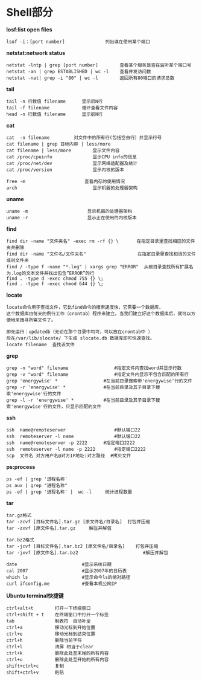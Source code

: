 # Shell部分

**losf:list open files**

	lsof -i：[port number]  				列出谁在使用某个端口

**netstat:network status** 	

	netstat -lntp | grep [port number]  	  查看某个服务是否在监听某个端口号
	netstat -an | grep ESTABLISHED | wc -l    查看并发访问数
	netstat -nat| grep -i "80" | wc -l	      返回所有80端口的请求总数

**tail**

	tail -n 行数值 filename      显示后N行
	tail -f filename            循环查看文件内容
	head -n 行数值 filename      显示前N行
**cat**

	cat  -n filename     	 对文件中的所有行(包括空白行）并显示行号 
	cat filename | grep 目标内容 | less/more
	cat filename | less/more  		显示文件内容
	cat /proc/cpuinfo 	     		显示CPU info的信息
 	cat /proc/net/dev 				显示网络适配器及统计
	cat /proc/version 				显示内核的版本
	
	free -m						 查看内存的使用情况
    arch 					        显示机器的处理器架构
    
  **uname**
  
    uname -m 				      显示机器的处理器架构
    uname -r 				      显示正在使用的内核版本
**find**

	find dir -name "文件夹名" -exec rm -rf {} \　     在指定目录里查找相应的文件夹并删除
	find dir -name "文件名/文件夹名"                   在指定目录里查找相诮的文件或则文件夹
	find / -type f -name "*.log" | xargs grep "ERROR"  从根目录查找所有扩展名为.log的文本文件并找出包含”ERROR”的行
	find . -type d -exec chmod 755 {} \; 
	find . -type f -exec chmod 644 {} \; 
	
**locate**

	locate命令用于查找文件，它比find命令的搜索速度快，它需要一个数据库，
	这个数据库由每天的例行工作（crontab）程序来建立。当我们建立好这个数据库后，就可以方便地来搜寻所需文件了。

	即先运行：updatedb（无论在那个目录中均可，可以放在crontab中 ）
	后在/var/lib/slocate/ 下生成 slocate.db 数据库即可快速查找。
	locate filename  查找该文件
	
**grep**

	grep -n "word" filename					#指定文件内查找word并显示行数
	grep -v "word" filename 				#指定文件内显示不包含匹配的所有行
	grep 'energywise' *           		#在当前目录搜索带'energywise'行的文件
	grep -r 'energywise' *        		#在当前目录及其子目录下搜索'energywise'行的文件
	grep -l -r 'energywise' *     		#在当前目录及其子目录下搜索'energywise'行的文件，只显示匹配的文件	
	
**ssh**

	ssh  name@remoteserver					#默认端口22
	ssh  remoteserver -l name				#默认端口22
	ssh  name@remoteserver -p 2222		#指定端口2222
	ssh  remoteserver -l name -p 2222		#指定端口2222
	scp  文件名 对方用户名@对方IP地址:对方路径  #拷贝文件

**ps:process**

    ps -ef | grep '进程名称'
    ps aux | grep "进程名称"
	ps -ef | grep '进程名称' |  wc -l     统计进程数量
    
**tar**
	
	tar.gz格式
	tar -zcvf [目标文件名].tar.gz [原文件名/目录名]  打包并压缩
	tar -zxvf [原文件名].tar.gz		解压并解包
    
	tar.bz2格式
	tar -jcvf [目标文件名].tar.bz2 [原文件名/目录名]	打包并压缩
	tar -jxvf [原文件名].tar.bz2						#解压并解包

    date						#显示系统日期
    cal 2007 					#显示2007年的日历表
    which ls					#显示命今ls的绝对路径
    curl ifconfig.me    		#查看本机公网IP
    
**Ubuntu terminal快捷键**

	ctrl+alt+t        打开一下终端窗口
	ctrl+shift + t    在终端窗口中打开一个标签
	tab 	          制表符　自动补全
	ctrl+a 	          移动光标到开始位置
	ctrl+e            移动光标到结束位置
	ctrl+h            删除当前字符
	ctrl+l            清屏 相当于clear
	ctrl+k            删除此处至末尾的所有内容
	ctrl+u            删除此处至开始的所有内容
	shift+ctrl+c      复制
	shift+ctrl+v　　　 粘贴


